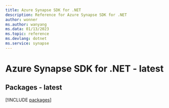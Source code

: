 ```yaml
---
title: Azure Synapse SDK for .NET
description: Reference for Azure Synapse SDK for .NET
author: wonner
ms.author: wanyang
ms.data: 01/13/2023
ms.topic: reference
ms.devlang: dotnet
ms.service: synapse
---
```

# Azure Synapse SDK for .NET - latest
## Packages - latest
[!INCLUDE [packages](synapse-index.md)]